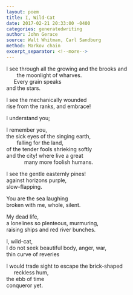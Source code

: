 ```yaml
---
layout: poem
title: I, Wild-Cat
date: 2017-02-21 20:33:00 -0400
categories: generatedwriting
author: John Gerace
source: Walt Whitman, Carl Sandburg
method: Markov chain
excerpt_separator: <!--more-->
---
```


I see through all the growing and the brooks and  
&nbsp;&nbsp;&nbsp;&nbsp;&nbsp;&nbsp;&nbsp;the moonlight of wharves.  
&nbsp;&nbsp;&nbsp;&nbsp;&nbsp;Every grain speaks  
and the stars.<!--more-->  
  
I see the mechanically wounded  
rise from the ranks, and embrace!  
  
I understand you;  
  
I remember you,  
the sick eyes of the singing earth,  
&nbsp;&nbsp;&nbsp;&nbsp;&nbsp;&nbsp;&nbsp;falling for the land,  
of the tender fools shrieking softly  
and the city! where live a great  
&nbsp;&nbsp;&nbsp;&nbsp;&nbsp;&nbsp;&nbsp;&nbsp;&nbsp;&nbsp;&nbsp;&nbsp;many more foolish humans.  
  
I see the gentle easternly pines!  
against horizons purple,  
slow-flapping.  
  
You are the sea laughing  
broken with me, whole, silent.  
  
My dead life,  
a lonelines so plenteous, murmuring,  
raising ships and red river bunches.  
  
I, wild-cat,  
I do not seek beautiful body, anger, war,  
thin curve of reveries  
  
I would trade sight to escape the brick-shaped  
&nbsp;&nbsp;&nbsp;&nbsp;&nbsp;reckless hum,  
the ebb of time  
conqueror yet.